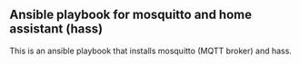## Ansible playbook for mosquitto and home assistant (hass)

This is an ansible playbook that installs mosquitto (MQTT broker) and 
hass. 


